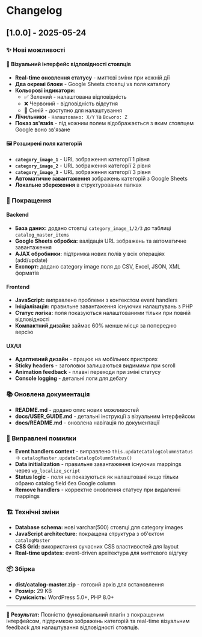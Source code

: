 # Changelog

## [1.0.0] - 2025-05-24

### ✨ Нові можливості

#### 🎨 Візуальний інтерфейс відповідності стовпців
- **Real-time оновлення статусу** - миттєві зміни при кожній дії
- **Два окремі блоки** - Google Sheets стовпці vs поля каталогу
- **Кольорові індикатори:**
  - ✅ Зелений - налаштована відповідність
  - ❌ Червоний - відповідність відсутня
  - 🔵 Синій - доступно для налаштування
- **Лічильники** - `Налаштовано: X/Y` та `Всього: Z`
- **Показ зв'язків** - під кожним полем відображається з яким стовпцем Google воно зв'язане

#### 🖼️ Розширені поля категорій
- **`category_image_1`** - URL зображення категорії 1 рівня
- **`category_image_2`** - URL зображення категорії 2 рівня  
- **`category_image_3`** - URL зображення категорії 3 рівня
- **Автоматичне завантаження** зображень категорій з Google Sheets
- **Локальне збереження** в структурованих папках

### 🔧 Покращення

#### Backend
- **База даних:** додано стовпці `category_image_1/2/3` до таблиці `catalog_master_items`
- **Google Sheets обробка:** валідація URL зображень та автоматичне завантаження
- **AJAX обробники:** підтримка нових полів у всіх операціях (add/update)
- **Експорт:** додано category image поля до CSV, Excel, JSON, XML форматів

#### Frontend  
- **JavaScript:** виправлено проблеми з контекстом event handlers
- **Ініціалізація:** правильне завантаження існуючих налаштувань з PHP
- **Статус логіка:** поля показуються налаштованими тільки при повній відповідності
- **Компактний дизайн:** займає 60% менше місця за попередню версію

#### UX/UI
- **Адаптивний дизайн** - працює на мобільних пристроях
- **Sticky headers** - заголовки залишаються видимими при scroll
- **Animation feedback** - плавні переходи при зміні статусу
- **Console logging** - детальні логи для дебагу

### 📚 Оновлена документація
- **README.md** - додано опис нових можливостей
- **docs/USER_GUIDE.md** - детальні інструкції з візуальним інтерфейсом
- **docs/README.md** - оновлена навігація по документації

### 🐛 Виправлені помилки
- **Event handlers context** - виправлено `this.updateCatalogColumnStatus` → `catalogMaster.updateCatalogColumnStatus()`
- **Data initialization** - правильне завантаження існуючих mappings через `wp_localize_script`
- **Status logic** - поля не показуються як налаштовані якщо тільки обрано catalog field без Google column
- **Remove handlers** - корректне оновлення статусу при видаленні mappings

### 🏗️ Технічні зміни
- **Database schema:** нові varchar(500) стовпці для category images
- **JavaScript architecture:** покращена структура з об'єктом `catalogMaster`
- **CSS Grid:** використання сучасних CSS властивостей для layout
- **Real-time updates:** event-driven архітектура для миттєвого відгуку

### 📦 Збірка
- **dist/catalog-master.zip** - готовий архів для встановлення
- **Розмір:** 29 KB
- **Сумісність:** WordPress 5.0+, PHP 8.0+

---

**🎯 Результат:** Повністю функціональний плагін з покращеним інтерфейсом, підтримкою зображень категорій та real-time візуальним feedback для налаштування відповідності стовпців. 
